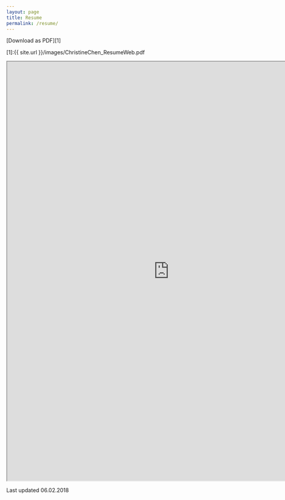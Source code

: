 ```yaml
---
layout: page
title: Resume
permalink: /resume/ 
---
```


[Download as PDF][1]<br>

[1]:{{ site.url }}/images/ChristineChen_ResumeWeb.pdf 

<iframe src="https://resume.creddle.io/embed/2b7hcsenf7"
  width="850" height="1100" seamless></iframe>
  
Last updated 06.02.2018

